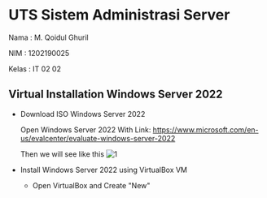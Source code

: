# UTS Sistem Administrasi Server

Nama : M. Qoidul Ghuril

NIM    : 1202190025

Kelas  : IT 02 02

## Virtual Installation Windows Server 2022 

- Download ISO  Windows Server 2022 
  
  Open Windows Server 2022 With Link: https://www.microsoft.com/en-us/evalcenter/evaluate-windows-server-2022
  
  Then we will see like this
  ![1](https://user-images.githubusercontent.com/51281505/143655874-9362d4a1-ec77-4ab6-8240-eacbdce2273b.PNG)
  
- Install Windows Server 2022 using VirtualBox VM
  
  - Open VirtualBox and Create "New"

 

